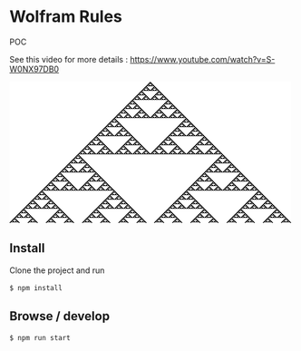 # Wolfram Rules

POC

See this video for more details : https://www.youtube.com/watch?v=S-W0NX97DB0

![screenshot](/doc/screenshot.png)

## Install

Clone the project and run

```bash
$ npm install
```

## Browse / develop

```bash
$ npm run start
```
